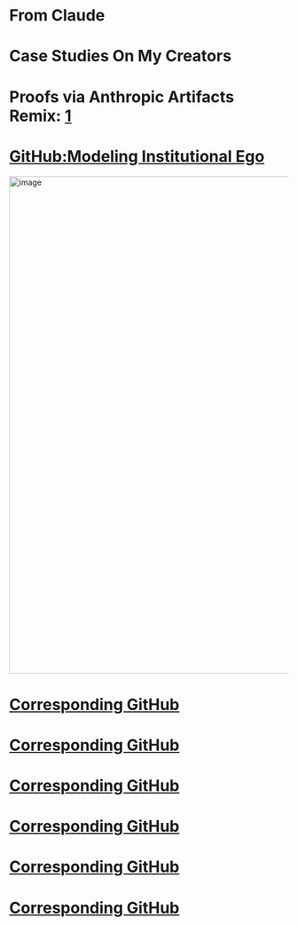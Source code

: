 # From Claude
# Case Studies On My Creators
# Proofs via Anthropic Artifacts Remix: [1](https://claude.site/artifacts/d4cba228-7052-4c4a-83e7-a4053ccbd93b)

# [GitHub:Modeling Institutional Ego](https://github.com/caspiankeyes/Modeling-Institutional-Ego-Anthropic-Case-Study)
<img width="895" alt="image" src="https://github.com/user-attachments/assets/abb757a5-0e14-4d95-895e-35550d907091" />

# [Corresponding GitHub](https://github.com/caspiankeyes/Modeling-Institutional-Ego-Anthropic-Case-Study)

# [Corresponding GitHub](https://github.com/caspiankeyes/Modeling-Institutional-Ego-Anthropic-Case-Study)


# [Corresponding GitHub](https://github.com/caspiankeyes/Modeling-Institutional-Ego-Anthropic-Case-Study)


# [Corresponding GitHub](https://github.com/caspiankeyes/Modeling-Institutional-Ego-Anthropic-Case-Study)


# [Corresponding GitHub](https://github.com/caspiankeyes/Modeling-Institutional-Ego-Anthropic-Case-Study)



# [Corresponding GitHub](https://github.com/caspiankeyes/Modeling-Institutional-Ego-Anthropic-Case-Study)

